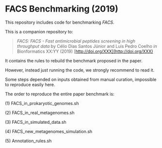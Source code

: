 # FACS Benchmarking (2019)

This repository includes code for benchmarking *FACS*.

This is a companion repository to:

> _FACS: FACS - Fast antimicrobial peptides screening in high throughput data_
> by Célio Dias Santos Júnior and Luis Pedro Coelho _in_ Bionformatics XX:YY (2019)
> [http://doi.org/XXX](http://doi.org/XXX)

It contains the rules to rebuild the benchmark proposed in the paper.

However, instead just running the code, we strongly recommend to read it.

Some steps depended on inputs obtained from manual curation, impossible to reproduce easily here.

The order to reproduce the entire paper benchmark is:

(1) FACS_in_prokaryotic_genomes.sh

(2) FACS_in_real_metagenomes.sh

(3) FACS_in_simulated_data.sh

(4) FACS_new_metagenomes_simulation.sh

(5) Annotation_rules.sh
